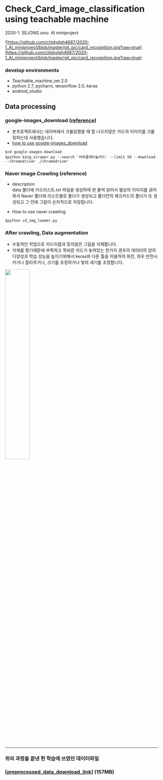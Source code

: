 # Check_Card_image_classification using teachable machine

2020-1. SEJONG univ. AI miniproject

![https://github.com/chldydgh4687/2020-1_AI_miniproject/blob/master/git_pic/card_recognition.jpg?raw=true](https://github.com/chldydgh4687/2020-1_AI_miniproject/blob/master/git_pic/card_recognition.jpg?raw=true)


### develop environments
- Teachable_machine_ver.2.0
- python 2.7, pycharm, tensorflow 2.0, keras
- android_studio

## Data processing

### google-images_download ([reference](https://github.com/hardikvasa/google-images-download/issues/301#issuecomment-597216052))
- 본프로젝트에서는 네이버에서 크롤링했을 때 잘 나오지않은 카드의 이미지를 크롤링하는데 사용했습니다.
- [how to use google-images_download](https://github.com/chldydgh4687/2020-1_AI_miniproject/issues/1)
```
$cd google-images-download
$python bing_scraper.py --search '비바플래티늄카드' --limit 50 --download --chromedriver ./chromedriver
```
### Naver image Crawling (reference)

- description  
data 풀더에 카드리스트.txt 파일을 생성하여 한 줄씩 읽어서 웹상의 이미지를 긁어와서 Naver 풀더에 리스트별로 풀더가 생성되고 풀더안의 체크카드의 풀더가 또 생성되고 그 안에 그림이 순차적으로 저장됩니다. 

- How to use naver crawling
```
$python cd_img_loader.py
```
### After crawling, Data augmentation 
- 수동적인 작업으로 카드이름과 맞지않은 그림을 삭제합니다.
- 삭제를 했기때문에 부족하고 똑바른 카드가 놓여있는 한가지 경우의 데이터의 양의 다양성과 학습 성능을 높이기위해서 keras와 다른 툴을 이용하여 회전, 좌우 반전시키거나 잘라주거나, 크기를 조정하거나 빛의 세기를 조정합니다.
 
<img src="https://github.com/chldydgh4687/2020-1_AI_miniproject/blob/master/git_pic/e4bae_aug.PNG" width="40%">

</br>

---

### 위의 과정을 끝낸 현 학습에 쓰였던 데이터파일
### [[preprocessed_data_download_link]](https://www.dropbox.com/s/s6keyrpfcguyp81/NAVER.zip?dl=0) (157MB)


